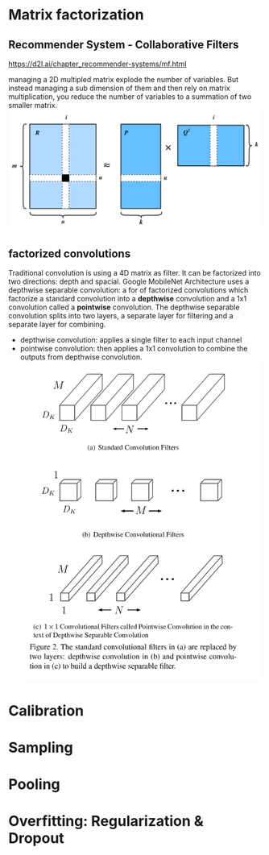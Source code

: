 # Matrix factorization <br>
## Recommender System - Collaborative Filters
https://d2l.ai/chapter_recommender-systems/mf.html

managing a 2D multipled matrix explode the number of variables. But instead managing a sub dimension of them and then rely on matrix multiplication, you reduce the number of variables to a summation of two smaller matrix.
![Tux, the Linux mascot](./figures/rec-mf.svg)
## factorized convolutions
Traditional convolution is using a 4D matrix as filter.
It can be factorized into two directions: depth and spacial.
Google MobileNet Architecture uses a depthwise separable convolution: a for of factorized convolutions
which factorize a standard convolution into a **depthwise**
convolution and a 1x1 convolution called a **pointwise** convolution. The depthwise separable convolution splits into two layers, a separate layer for filtering and a separate layer for combining.
- depthwise convolution: applies a single filter to each input channel
- pointwise convolution: then applies a 1x1 convolution to combine the outputs from depthwise convolution.
![Tux, the Linux mascot](./figures/depthwise.png)

# Calibration

# Sampling

# Pooling

# Overfitting: Regularization & Dropout
